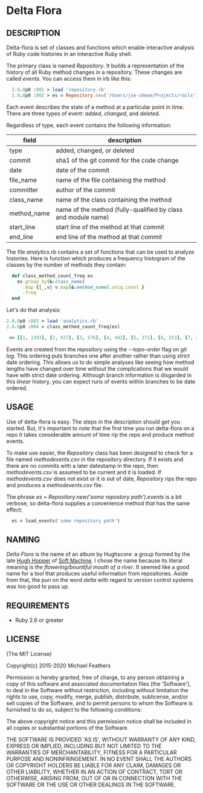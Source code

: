 # Delta Flora

## DESCRIPTION

Delta-flora is set of classes and functions which enable interactive analysis
of Ruby code histories in an interactive Ruby shell.

The primary class is named *Repository*. It builds a representation of the history
of all Ruby method changes in a repository. These changes are called *events*. 
You can access them in irb like this:

```ruby
  2.0.0p0 :001 > load 'repository.rb'
  2.0.0p0 :002 > es = Repository.new('/Users/joe-shmoe/Projects/rails').events
```

Each event describes the state of a method at a particular point in time. There 
are three types of event: *added*, *changed*, and *deleted*. 

Regardless of type, each event contains the following information:


field | description
------|------------
type | added, changed, or deleted
commit | sha1 of the git commit for the code change
date | date of the commit
file_name | name of the file containing the method
committer | author of the commit
class_name | name of the class containing the method
method_name | name of the method (fully-qualified by class and module name)
start_line | start line of the method at that commit
end_line | end line of the method at that commit


The file *analytics.rb* contains a set of functions that can be used to
analyze histories. Here is function which produces a frequency histogram
of the classes by the number of methods they contain:

```ruby
  def class_method_count_freq es
    es.group_by(&:class_name)
      .map {|_,v| v.map(&:method_name).uniq.count }
      .freq
  end
```

Let's do that analysis:

```ruby
2.0.0p0 :003 > load 'analytics.rb'
2.0.0p0 :004 > class_method_count_freq(es)
```

```ruby
 => [[1, 1393], [2, 937], [3, 576], [4, 442], [5, 371], [6, 253], [7, 208], [8, 176] .. ]
```

Events are created from the repository using the *--topo-order* flag
on *git log*. This ordering puts branches one after another rather than using strict
date ordering. This allows us to do simple analyses like seeing how method lengths
have changed over time without the complications that we would have with strict
date ordering. Although branch information is disgarded in this *linear* history,
you can expect runs of events within branches to be date ordered.


## USAGE

Use of delta-flora is easy. The steps in the description should get you
started. But, it's important to note that the first time you run
delta-flora on a repo it takes considerable amount of time rip the repo and
produce method events.

To make use easier, the *Repository* class has been designed to check for
a file named *methodevents.csv* in the repository directory. If it exists
and there are no commits with a later datestamp in the repo, then
*methodevents.csv* is assumed to be current and it is loaded. If
*methodevents.csv* does not exist or it is out of date, *Repository* rips the
repo and produces a *methodevents.csv* file.


The phrase *es = Repository.new('some repostory path').events* is a bit verbose, so
delta-flora supplies a convenience method that has the same effect:

```ruby
  es = load_events('some repository path')
```

## NAMING

*Delta Flora* is the name of an album by Hughscore: a group formed by the late
[Hugh Hopper](https://en.wikipedia.org/wiki/Hugh_Hopper) of [Soft Machine](https://en.wikipedia.org/wiki/Soft_Machine). I chose the name because its literal meaning is *the
flowering/bountiful mouth of a river*. It seemed like a good name for a tool
that produces useful information from repositories. Aside from that, the pun
on the word *delta* with regard to version control systems was too good to
pass up.


## REQUIREMENTS

* Ruby 2.6 or greater

## LICENSE

(The MIT License)

Copyright(c) 2015-2020 Michael Feathers

Permission is hereby granted, free of charge, to any person obtaining
a copy of this software and associated documentation files (the
'Software'), to deal in the Software without restriction, including
without limitation the rights to use, copy, modify, merge, publish,
distribute, sublicense, and/or sell copies of the Software, and to
permit persons to whom the Software is furnished to do so, subject to
the following conditions:

The above copyright notice and this permission notice shall be
included in all copies or substantial portions of the Software.

THE SOFTWARE IS PROVIDED 'AS IS', WITHOUT WARRANTY OF ANY KIND,
EXPRESS OR IMPLIED, INCLUDING BUT NOT LIMITED TO THE WARRANTIES OF
MERCHANTABILITY, FITNESS FOR A PARTICULAR PURPOSE AND NONINFRINGEMENT.
IN NO EVENT SHALL THE AUTHORS OR COPYRIGHT HOLDERS BE LIABLE FOR ANY
CLAIM, DAMAGES OR OTHER LIABILITY, WHETHER IN AN ACTION OF CONTRACT,
TORT OR OTHERWISE, ARISING FROM, OUT OF OR IN CONNECTION WITH THE
SOFTWARE OR THE USE OR OTHER DEALINGS IN THE SOFTWARE.

